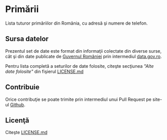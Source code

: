 # Primării

Lista tuturor primăriilor din România, cu adresă şi numere de telefon.

## Sursa datelor

Prezentul set de date este format din informaţii colectate din diverse surse, 
cât şi din date publicate de [Guvernul României][1] prin intermediul 
[data.gov.ro][2].

Pentru lista completă a seturilor de date folosite, citeşte secţiunea 
_"Alte date folosite"_ din fişierul [LICENSE.md][3]

## Contribuie

Orice contribuţie se poate trimite prin intermediul unui Pull Request pe 
site-ul [Github][4].

## Licenţă

Citeşte [LICENSE.md][3]

[1]: http://www.gov.ro/
[2]: http://data.gov.ro/
[3]: LICENSE.md
[4]: https://www.github.com/vimishor/dataset-primarii
